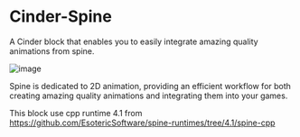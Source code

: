 # Cinder-Spine

A Cinder block that enables you to easily integrate amazing quality animations from spine.

![image](https://user-images.githubusercontent.com/985676/182033700-694c8522-e9f3-4c35-a759-09af88c64976.png)

Spine is dedicated to 2D animation, providing an efficient workflow for both creating amazing quality animations and integrating them into your games.

This block use cpp runtime 4.1 from https://github.com/EsotericSoftware/spine-runtimes/tree/4.1/spine-cpp
